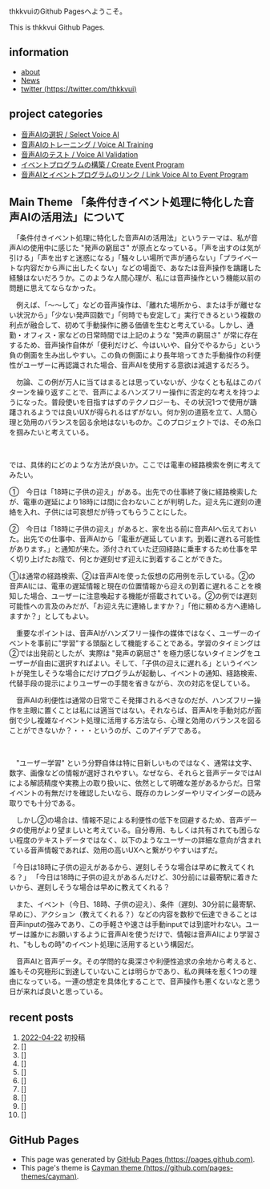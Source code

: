 &emsp;

thkkvuiのGithub Pagesへようこそ。

This is thkkvui Github Pages.

## **information**
- [about](https://thkkvui.github.io/about)
- [News](https://thkkvui.github.io/news)
- [twitter (https://twitter.com/thkkvui)](https://twitter.com/thkkvui)


## **project categories**
- [音声AIの選択 / Select Voice AI](https://thkkvui.github.io/select)
- [音声AIのトレーニング / Voice AI Training](https://thkkvui.github.io/training)
- [音声AIのテスト / Voice AI Validation](https://thkkvui.github.io/validation)
- [イベントプログラムの構築 / Create Event Program](https://thkkvui.github.io/event)
- [音声AIとイベントプログラムのリンク / Link Voice AI to Event Program](https://thkkvui.github.io/linker)


## **Main Theme 「条件付きイベント処理に特化した音声AIの活用法」について**

　「条件付きイベント処理に特化した音声AIの活用法」というテーマは、私が音声AIの使用中に感じた "発声の窮屈さ" が原点となっている。「声を出すのは気が引ける」「声を出すと迷惑になる」「騒々しい場所で声が通らない」「プライベートな内容だから声に出したくない」などの場面で、あなたは音声操作を躊躇した経験はないだろうか。このような人間心理が、私には音声操作という機能以前の問題に思えてならなかった。

　例えば、「〜〜して」などの音声操作は、「離れた場所から、または手が離せない状況から」「少ない発声回数で」「何時でも安定して」実行できるという複数の利点が融合して、初めて手動操作に勝る価値を生むと考えている。しかし、通勤・オフィス・家などの日常時間では上記のような "発声の窮屈さ" が常に存在するため、音声操作自体が「便利だけど、今はいいや、自分でやるから」という負の側面を生み出しやすい。この負の側面により長年培ってきた手動操作の利便性がユーザーに再認識された場合、音声AIを使用する意欲は減退するだろう。

　勿論、この例が万人に当てはまるとは思っていないが、少なくとも私はこのパターンを繰り返すことで、音声によるハンズフリー操作に否定的な考えを持つようになった。普段使いを目指すはずのテクノロジーも、その状況1つで使用が躊躇されるようでは良いUXが得られるはずがない。何か別の道筋を立て、人間心理と効用のバランスを図る余地はないものか。このプロジェクトでは、その糸口を掴みたいと考えている。

&emsp;

では、具体的にどのような方法が良いか。ここでは電車の経路検索を例に考えてみたい。

①　今日は「18時に子供の迎え」がある。出先での仕事終了後に経路検索したが、電車の遅延により18時には間に合わないことが判明した。迎え先に遅刻の連絡を入れ、子供には可哀想だが待ってもらうことにした。

②　今日は「18時に子供の迎え」があると、家を出る前に音声AIへ伝えておいた。出先での仕事中、音声AIから「電車が遅延しています。到着に遅れる可能性があります。」と通知が来た。添付されていた迂回経路に乗車するため仕事を早く切り上げたお陰で、何とか遅刻せず迎えに到着することができた。

①は通常の経路検索、②は音声AIを使った仮想の応用例を示している。②の音声AIには、電車の遅延情報と現在の位置情報から迎えの到着に遅れることを検知した場合、ユーザーに注意喚起する機能が搭載されている。②の例では遅刻可能性への言及のみだが、「お迎え先に連絡しますか？」「他に頼める方へ連絡しますか？」としてもよい。

　重要なポイントは、音声AIがハンズフリー操作の媒体ではなく、ユーザーのイベントを事前に"学習"する頭脳として機能することである。学習のタイミングは②では出発前としたが、実際は "発声の窮屈さ" を極力感じないタイミングをユーザーが自由に選択すればよい。そして、「子供の迎えに遅れる」というイベントが発生しそうな場合にだけプログラムが起動し、イベントの通知、経路検索、代替手段の提示によりユーザーの手間を省きながら、次の対応を促している。

　音声AIの利便性は通常の日常でこそ発揮されるべきなのだが、ハンズフリー操作を主眼に置くことは私には適当ではない。それならば、音声AIを手動対応が面倒で少し複雑なイベント処理に活用する方法なら、心理と効用のバランスを図ることができないか？・・・というのが、このアイデアである。

&emsp;

　"ユーザー学習" という分野自体は特に目新しいものではなく、通常は文字、数字、画像などの情報が選好されやすい。なぜなら、それらと音声データではAIによる解読精度や実務上の取り扱いに、依然として明確な差があるからだ。日常イベントの有無だけを確認したいなら、既存のカレンダーやリマインダーの読み取りでも十分である。

　しかし②の場合は、情報不足による利便性の低下を回避するため、音声データの使用がより望ましいと考えている。自分専用、もしくは共有されても困らない程度のテキストデータではなく、以下のようなユーザーの詳細な意向が含まれている音声情報であれば、効用の高いUXへと繋がりやすいはずだ。

「今日は18時に子供の迎えがあるから、遅刻しそうな場合は早めに教えてくれる？」
「今日は18時に子供の迎えがあるんだけど、30分前には最寄駅に着きたいから、遅刻しそうな場合は早めに教えてくれる？

　また、イベント（今日、18時、子供の迎え）、条件（遅刻、30分前に最寄駅、早めに）、アクション（教えてくれる？）などの内容を数秒で伝達できることは音声inputの強みであり、この手軽さや速さは手動inputでは到底叶わない。ユーザーは誰かにお願いするように音声AIを使うだけで、情報は音声AIにより学習され、"もしもの時"のイベント処理に活用するという構図だ。

　音声AIと音声データ。その学問的な奥深さや利便性追求の余地から考えると、誰もその究極形に到達していないことは明らかであり、私の興味を惹く1つの理由になっている。一連の想定を具体化することで、音声操作も悪くないなと思う日が来れば良いと思っている。


## **recent posts**
1. [2022-04-22](https://thkkvui.github.io/2022/04/22/first-post.html) 初投稿
2. []
3. []
4. []
5. []
6. []
7. []
8. []
9. []
10. []


## **GitHub Pages**
- This page was generated by [GitHub Pages (https://pages.github.com)](https://pages.github.com).
- This page's theme is [Cayman theme (https://github.com/pages-themes/cayman)](https://github.com/pages-themes/cayman).
